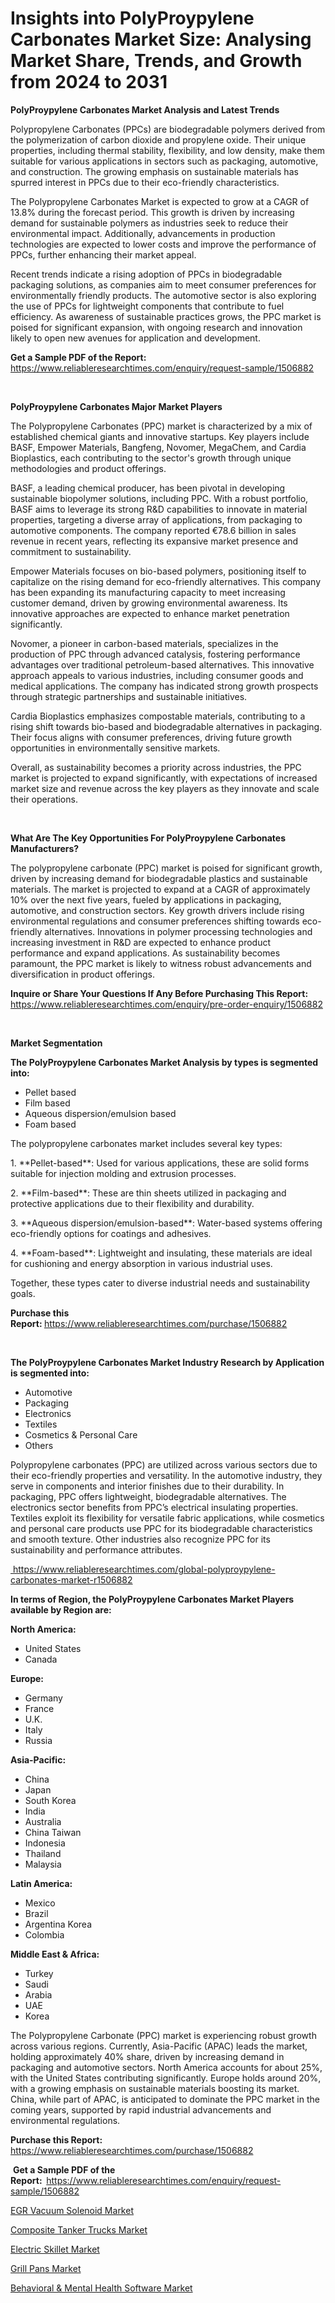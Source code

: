 <p><h1>Insights into PolyProypylene Carbonates Market Size: Analysing Market Share, Trends, and Growth from 2024 to 2031</h1></p><p><strong>PolyProypylene Carbonates Market Analysis and Latest Trends</strong></p>
<p><p>Polypropylene Carbonates (PPCs) are biodegradable polymers derived from the polymerization of carbon dioxide and propylene oxide. Their unique properties, including thermal stability, flexibility, and low density, make them suitable for various applications in sectors such as packaging, automotive, and construction. The growing emphasis on sustainable materials has spurred interest in PPCs due to their eco-friendly characteristics.</p><p>The Polypropylene Carbonates Market is expected to grow at a CAGR of 13.8% during the forecast period. This growth is driven by increasing demand for sustainable polymers as industries seek to reduce their environmental impact. Additionally, advancements in production technologies are expected to lower costs and improve the performance of PPCs, further enhancing their market appeal.</p><p>Recent trends indicate a rising adoption of PPCs in biodegradable packaging solutions, as companies aim to meet consumer preferences for environmentally friendly products. The automotive sector is also exploring the use of PPCs for lightweight components that contribute to fuel efficiency. As awareness of sustainable practices grows, the PPC market is poised for significant expansion, with ongoing research and innovation likely to open new avenues for application and development.</p></p>
<p><strong>Get a Sample PDF of the Report:&nbsp;</strong> <a href="https://www.reliableresearchtimes.com/enquiry/request-sample/1506882">https://www.reliableresearchtimes.com/enquiry/request-sample/1506882</a></p>
<p>&nbsp;</p>
<p><strong>PolyProypylene Carbonates Major Market Players</strong></p>
<p><p>The Polypropylene Carbonates (PPC) market is characterized by a mix of established chemical giants and innovative startups. Key players include BASF, Empower Materials, Bangfeng, Novomer, MegaChem, and Cardia Bioplastics, each contributing to the sector's growth through unique methodologies and product offerings.</p><p>BASF, a leading chemical producer, has been pivotal in developing sustainable biopolymer solutions, including PPC. With a robust portfolio, BASF aims to leverage its strong R&D capabilities to innovate in material properties, targeting a diverse array of applications, from packaging to automotive components. The company reported €78.6 billion in sales revenue in recent years, reflecting its expansive market presence and commitment to sustainability.</p><p>Empower Materials focuses on bio-based polymers, positioning itself to capitalize on the rising demand for eco-friendly alternatives. This company has been expanding its manufacturing capacity to meet increasing customer demand, driven by growing environmental awareness. Its innovative approaches are expected to enhance market penetration significantly.</p><p>Novomer, a pioneer in carbon-based materials, specializes in the production of PPC through advanced catalysis, fostering performance advantages over traditional petroleum-based alternatives. This innovative approach appeals to various industries, including consumer goods and medical applications. The company has indicated strong growth prospects through strategic partnerships and sustainable initiatives.</p><p>Cardia Bioplastics emphasizes compostable materials, contributing to a rising shift towards bio-based and biodegradable alternatives in packaging. Their focus aligns with consumer preferences, driving future growth opportunities in environmentally sensitive markets.</p><p>Overall, as sustainability becomes a priority across industries, the PPC market is projected to expand significantly, with expectations of increased market size and revenue across the key players as they innovate and scale their operations.</p></p>
<p>&nbsp;</p>
<p><strong>What Are The Key Opportunities For PolyProypylene Carbonates Manufacturers?</strong></p>
<p><p>The polypropylene carbonate (PPC) market is poised for significant growth, driven by increasing demand for biodegradable plastics and sustainable materials. The market is projected to expand at a CAGR of approximately 10% over the next five years, fueled by applications in packaging, automotive, and construction sectors. Key growth drivers include rising environmental regulations and consumer preferences shifting towards eco-friendly alternatives. Innovations in polymer processing technologies and increasing investment in R&D are expected to enhance product performance and expand applications. As sustainability becomes paramount, the PPC market is likely to witness robust advancements and diversification in product offerings.</p></p>
<p><strong>Inquire or Share Your Questions If Any Before Purchasing This Report:</strong> <a href="https://www.reliableresearchtimes.com/enquiry/pre-order-enquiry/1506882">https://www.reliableresearchtimes.com/enquiry/pre-order-enquiry/1506882</a></p>
<p>&nbsp;</p>
<p><strong>Market Segmentation</strong></p>
<p><strong>The PolyProypylene Carbonates Market Analysis by types is segmented into:</strong></p>
<p><ul><li>Pellet based</li><li>Film based</li><li>Aqueous dispersion/emulsion based</li><li>Foam based</li></ul></p>
<p><p>The polypropylene carbonates market includes several key types: </p><p>1. **Pellet-based**: Used for various applications, these are solid forms suitable for injection molding and extrusion processes. </p><p>2. **Film-based**: These are thin sheets utilized in packaging and protective applications due to their flexibility and durability. </p><p>3. **Aqueous dispersion/emulsion-based**: Water-based systems offering eco-friendly options for coatings and adhesives. </p><p>4. **Foam-based**: Lightweight and insulating, these materials are ideal for cushioning and energy absorption in various industrial uses. </p><p>Together, these types cater to diverse industrial needs and sustainability goals.</p></p>
<p><strong>Purchase this Report:&nbsp;</strong><a href="https://www.reliableresearchtimes.com/purchase/1506882">https://www.reliableresearchtimes.com/purchase/1506882</a></p>
<p>&nbsp;</p>
<p><strong>The PolyProypylene Carbonates Market Industry Research by Application is segmented into:</strong></p>
<p><ul><li>Automotive</li><li>Packaging</li><li>Electronics</li><li>Textiles</li><li>Cosmetics & Personal Care</li><li>Others</li></ul></p>
<p><p>Polypropylene carbonates (PPC) are utilized across various sectors due to their eco-friendly properties and versatility. In the automotive industry, they serve in components and interior finishes due to their durability. In packaging, PPC offers lightweight, biodegradable alternatives. The electronics sector benefits from PPC’s electrical insulating properties. Textiles exploit its flexibility for versatile fabric applications, while cosmetics and personal care products use PPC for its biodegradable characteristics and smooth texture. Other industries also recognize PPC for its sustainability and performance attributes.</p></p>
<p><a href="https://www.reliableresearchtimes.com/global-polyproypylene-carbonates-market-r1506882">&nbsp;https://www.reliableresearchtimes.com/global-polyproypylene-carbonates-market-r1506882</a></p>
<p><strong>In terms of Region, the PolyProypylene Carbonates Market Players available by Region are:</strong></p>
<p>
    <p> <strong> North America: </strong>
        <ul>
            <li>United States</li>
            <li>Canada</li>
        </ul>
        </p> 
    <p> <strong> Europe: </strong>
        <ul>
            <li>Germany</li>
            <li>France</li>
            <li>U.K.</li>
            <li>Italy</li>
            <li>Russia</li>
        </ul>
        </p> 
    <p> <strong> Asia-Pacific: </strong>
        <ul>
            <li>China</li>
            <li>Japan</li>
            <li>South Korea</li>
            <li>India</li>
            <li>Australia</li>
            <li>China Taiwan</li>
            <li>Indonesia</li>
            <li>Thailand</li>
            <li>Malaysia</li>
        </ul>
        </p> 
    <p> <strong> Latin America: </strong>
        <ul>
            <li>Mexico</li>
            <li>Brazil</li>
            <li>Argentina Korea</li>
            <li>Colombia</li>
        </ul>
        </p> 
    <p> <strong> Middle East & Africa: </strong>
        <ul>
            <li>Turkey</li>
            <li>Saudi</li>
            <li>Arabia</li>
            <li>UAE</li>
            <li>Korea</li>
        </ul>
    </p>
    </p>
<p><p>The Polypropylene Carbonate (PPC) market is experiencing robust growth across various regions. Currently, Asia-Pacific (APAC) leads the market, holding approximately 40% share, driven by increasing demand in packaging and automotive sectors. North America accounts for about 25%, with the United States contributing significantly. Europe holds around 20%, with a growing emphasis on sustainable materials boosting its market. China, while part of APAC, is anticipated to dominate the PPC market in the coming years, supported by rapid industrial advancements and environmental regulations.</p></p>
<p><strong>Purchase this Report: </strong><a href="https://www.reliableresearchtimes.com/purchase/1506882">https://www.reliableresearchtimes.com/purchase/1506882</a></p>
<p>&nbsp;<strong>Get a Sample PDF of the Report:&nbsp;&nbsp;</strong><a href="https://www.reliableresearchtimes.com/enquiry/request-sample/1506882">https://www.reliableresearchtimes.com/enquiry/request-sample/1506882</a></p>
<p><strong></strong></p>
<p><p><a href="https://www.linkedin.com/pulse/egr-vacuum-solenoid-market-overview-global-trends-future-prospects-juouf?trackingId=Q7niOEh2SUSJWwTI7pd%2B3w%3D%3D">EGR Vacuum Solenoid Market</a></p><p><a href="https://medium.com/@oliverbarry1954/market-dynamics-and-future-trends-in-the-global-composite-tanker-trucks-market-sector-forecasted-cf544614ef32?postPublishedType=repub">Composite Tanker Trucks Market</a></p><p><a href="https://issuu.com/reportprime-2/docs/electric-skillet-market-size-2030.p_68c1c0af2492b4">Electric Skillet Market</a></p><p><a href="https://issuu.com/reportprime-2/docs/grill-pans-market-size-2030.pptx_39acacb9e3a93f">Grill Pans Market</a></p><p><a href="https://www.linkedin.com/pulse/behavioral-mental-health-software-market-global-insights-fkame">Behavioral & Mental Health Software Market</a></p></p>